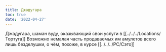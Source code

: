 ```yaml
---
title: Джадугара
toc: true
date: '2022-04-27'
---
```


Джадугара, шаман вуду, оказывающий свои услуги в [[../../../Locations/Тортуга]]
Возможно немалая часть продаваемых им амулетов всего лишь безделушки, о чём, похоже, в курсе [[../../../PC/Сэто]]